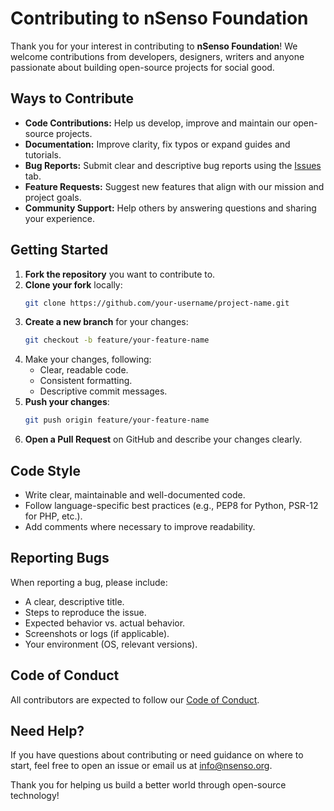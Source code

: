 # Contributing to nSenso Foundation

Thank you for your interest in contributing to **nSenso Foundation**! We welcome contributions from developers, designers, writers and anyone passionate about building open-source projects for social good.

## Ways to Contribute

- **Code Contributions:** Help us develop, improve and maintain our open-source projects.
- **Documentation:** Improve clarity, fix typos or expand guides and tutorials.
- **Bug Reports:** Submit clear and descriptive bug reports using the [Issues](../../issues) tab.
- **Feature Requests:** Suggest new features that align with our mission and project goals.
- **Community Support:** Help others by answering questions and sharing your experience.

## Getting Started

1. **Fork the repository** you want to contribute to.
2. **Clone your fork** locally:
    ```bash
    git clone https://github.com/your-username/project-name.git
    ```
3. **Create a new branch** for your changes:
    ```bash
    git checkout -b feature/your-feature-name
    ```
4. Make your changes, following:
    - Clear, readable code.
    - Consistent formatting.
    - Descriptive commit messages.
5. **Push your changes**:
    ```bash
    git push origin feature/your-feature-name
    ```
6. **Open a Pull Request** on GitHub and describe your changes clearly.

## Code Style

- Write clear, maintainable and well-documented code.
- Follow language-specific best practices (e.g., PEP8 for Python, PSR-12 for PHP, etc.).
- Add comments where necessary to improve readability.

## Reporting Bugs

When reporting a bug, please include:

- A clear, descriptive title.
- Steps to reproduce the issue.
- Expected behavior vs. actual behavior.
- Screenshots or logs (if applicable).
- Your environment (OS, relevant versions).

## Code of Conduct

All contributors are expected to follow our [Code of Conduct](CODE_OF_CONDUCT.md).

## Need Help?

If you have questions about contributing or need guidance on where to start, feel free to open an issue or email us at [info@nsenso.org](mailto:info@nsenso.org).

Thank you for helping us build a better world through open-source technology!
